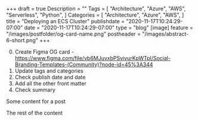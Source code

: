 +++
draft = true
Description = ""
Tags = [
  "Architecture",
  "Azure",
  "AWS",
  "Serverless",
  "Python",
]
Categories = [
  "Architecture",
  "Azure",
  "AWS",
]
title = "Deploying an ECS Cluster"
publishdate = "2020-11-17T10:24:29-07:00"
date = "2020-11-17T10:24:29-07:00"
type = "blog"
[image]
    feature = "/images/postfolder/og-card-name.png"
    postheader = "/images/abstract-6-short.png"
+++

0. Create Figma OG card - https://www.figma.com/file/vb6MJuvxbPSvivurKpWTpl/Social-Branding-Templates-(Community)?node-id=45%3A344
1. Update tags and categories
2. Check publish date and date
3. Add all the other front matter
4. Check summary


Some content for a post
<!--more-->

The rest of the content